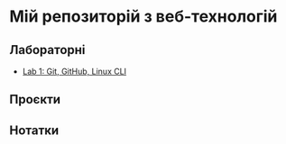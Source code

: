 # Мій репозиторій з веб-технологій

## Лабораторні
- [Lab 1: Git, GitHub, Linux CLI](labs/lab-1/README.md)

## Проєкти

## Нотатки
